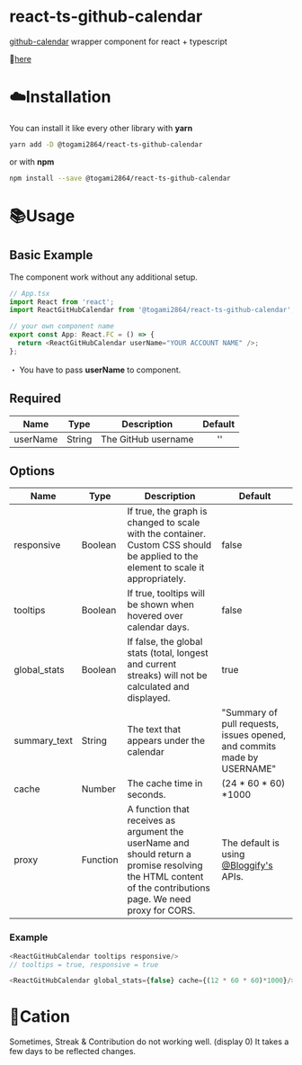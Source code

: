 # react-ts-github-calendar

[github-calendar](https://github.com/IonicaBizau/github-calendar) wrapper component for react + typescript

:japan:[here](https://github.com/togami2864/react-ts-github-calendar/tree/main/ja)

# :cloud:Installation

You can install it like every other library with **yarn**

```sh
yarn add -D @togami2864/react-ts-github-calendar
```

or with **npm**

```sh
npm install --save @togami2864/react-ts-github-calendar
```

# :books:Usage

## Basic Example

The component work without any additional setup.

```js
// App.tsx
import React from 'react';
import ReactGitHubCalendar from '@togami2864/react-ts-github-calendar';

// your own component name
export const App: React.FC = () => {
  return <ReactGitHubCalendar userName="YOUR ACCOUNT NAME" />;
};
```

・ You have to pass **userName** to component.

## Required

| Name     | Type   | Description         | Default                                |
| -------- | ------ | ------------------- | -------------------------------------- |
| userName | String | The GitHub username | &nbsp;&nbsp;&nbsp;&nbsp;&nbsp;&nbsp;'' |

## Options

| Name         | Type     | Description                                                                                                                                                 | Default                                                                 |
| ------------ | -------- | ----------------------------------------------------------------------------------------------------------------------------------------------------------- | ----------------------------------------------------------------------- |
| responsive   | Boolean  | If true, the graph is changed to scale with the container. Custom CSS should be applied to the element to scale it appropriately.                           | false                                                                   |
| tooltips     | Boolean  | If true, tooltips will be shown when hovered over calendar days.                                                                                            | false                                                                   |
| global_stats | Boolean  | If false, the global stats (total, longest and current streaks) will not be calculated and displayed.                                                       | true                                                                    |
| summary_text | String   | The text that appears under the calendar                                                                                                                    | "Summary of pull requests, issues opened, and commits made by USERNAME" |
| cache        | Number   | The cache time in seconds.                                                                                                                                  | (24 \* 60 \* 60) \*1000                                                 |
| proxy        | Function | A function that receives as argument the userName and should return a promise resolving the HTML content of the contributions page. We need proxy for CORS. | The default is using [@Bloggify's ](https://github.com/Bloggify)APIs.   |

### Example

```js
<ReactGitHubCalendar tooltips responsive/>
// tooltips = true, responsive = true

<ReactGitHubCalendar global_stats={false} cache={(12 * 60 * 60)*1000}/>
```

# :rotating_light:Cation

Sometimes, Streak & Contribution do not working well. (display 0)
It takes a few days to be reflected changes.
